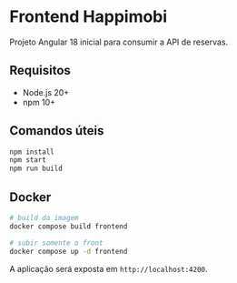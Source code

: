 # Frontend Happimobi

Projeto Angular 18 inicial para consumir a API de reservas.

## Requisitos

- Node.js 20+
- npm 10+

## Comandos úteis

```bash
npm install
npm start
npm run build
```

## Docker

```bash
# build da imagem
docker compose build frontend

# subir somente o front
docker compose up -d frontend
```

A aplicação será exposta em `http://localhost:4200`.
